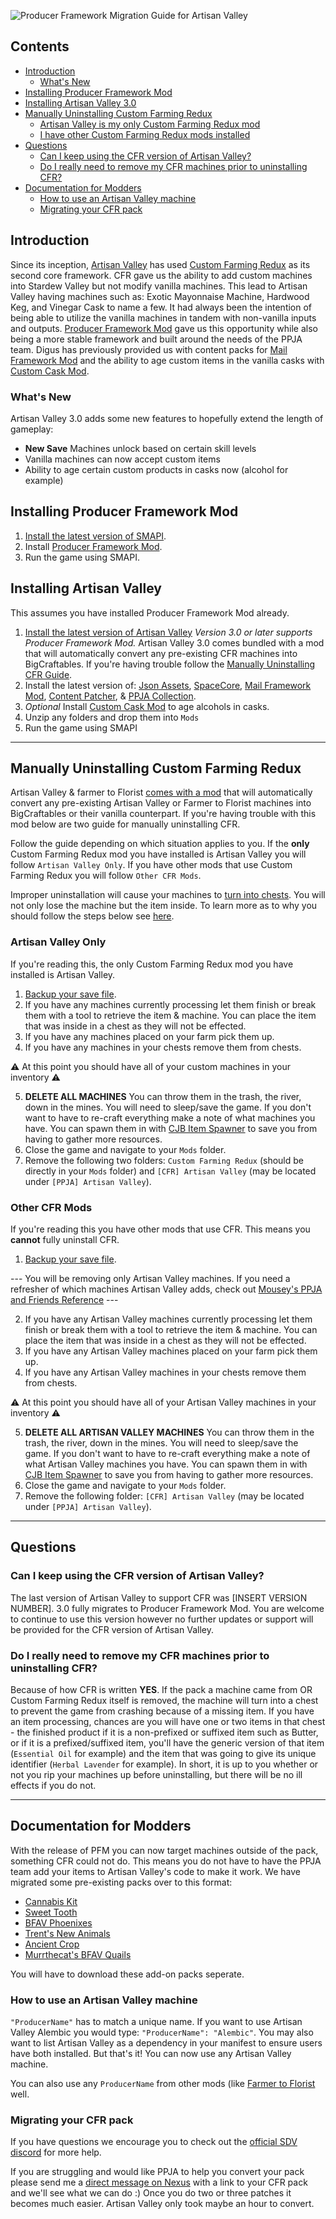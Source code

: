![Producer Framework Migration Guide for Artisan Valley](https://i.imgur.com/cvDTlUD.png)

## Contents
* [Introduction](#introduction)
  * [What's New](#whats-new)
* [Installing Producer Framework Mod](#installing-producer-framework-mod)
* [Installing Artisan Valley 3.0](#installing-artisan-valley)
* [Manually Uninstalling Custom Farming Redux](#manually-uninstalling-custom-farming-redux)
  * [Artisan Valley is my only Custom Farming Redux mod](#artisan-valley-only)
  * [I have other Custom Farming Redux mods installed](#other-CFR-mods)
* [Questions](#questions)
  * [Can I keep using the CFR version of Artisan Valley?](#can-i-keep-using-the-cfr-version-of-artisan-valley)
  * [Do I really need to remove my CFR machines prior to uninstalling CFR?](#do-i-really-need-to-remove-my-cfr-machines-prior-to-uninstalling-cfr)
* [Documentation for Modders](#documentation-for-modders)
  * [How to use an Artisan Valley machine](#how-to-use-an-artisan-valley-machine)
  * [Migrating your CFR pack](#migrating-your-cfr-pack)

## Introduction

Since its inception, [Artisan Valley](https://www.nexusmods.com/stardewvalley/mods/1926) has used [Custom Farming Redux](https://www.nexusmods.com/stardewvalley/mods/991) as its second core framework. CFR gave us the ability to add custom machines into Stardew Valley but not modify vanilla machines. This lead to Artisan Valley having machines such as: Exotic Mayonnaise Machine, Hardwood Keg, and Vinegar Cask to name a few. It had always been the intention of being able to utilize the vanilla machines in tandem with non-vanilla inputs and outputs. [Producer Framework Mod](LINK) gave us this opportunity while also being a more stable framework and built around the needs of the PPJA team. Digus has previously provided us with content packs for [Mail Framework Mod](https://www.nexusmods.com/stardewvalley/mods/1536) and the ability to age custom items in the vanilla casks with [Custom Cask Mod](https://www.nexusmods.com/stardewvalley/mods/2642). 

### What's New

Artisan Valley 3.0 adds some new features to hopefully extend the length of gameplay:

* **New Save** Machines unlock based on certain skill levels
* Vanilla machines can now accept custom items
* Ability to age certain custom products in casks now (alcohol for example)

## Installing Producer Framework Mod

1. [Install the latest version of SMAPI](https://smapi.io/).
2. Install [Producer Framework Mod](LINK).
3. Run the game using SMAPI.

## Installing Artisan Valley

This assumes you have installed Producer Framework Mod already.

1. [Install the latest version of Artisan Valley](https://www.nexusmods.com/stardewvalley/mods/1926) *Version 3.0 or later supports Producer Framework Mod.* Artisan Valley 3.0 comes bundled with a mod that will automatically convert any pre-existing CFR machines into BigCraftables. If you're having trouble follow the [Manually Uninstalling CFR Guide](#manually-uninstalling-custom-farming-redux).
2. Install the latest version of: [Json Assets](https://www.nexusmods.com/stardewvalley/mods/1720), [SpaceCore](https://www.nexusmods.com/stardewvalley/mods/1348), [Mail Framework Mod](https://www.nexusmods.com/stardewvalley/mods/1536), [Content Patcher](https://www.nexusmods.com/stardewvalley/mods/1915), & [PPJA Collection](https://www.nexusmods.com/stardewvalley/mods/1935).
3. *Optional* Install [Custom Cask Mod](https://www.nexusmods.com/stardewvalley/mods/2642) to age alcohols in casks.
4. Unzip any folders and drop them into `Mods`
5. Run the game using SMAPI

__________________________

## Manually Uninstalling Custom Farming Redux

Artisan Valley & farmer to Florist [comes with a mod](https://cdn.discordapp.com/attachments/651949064761376799/658803263226773505/PPJAProducerConverter-v0.4.0.zip) that will automatically convert any pre-existing Artisan Valley or Farmer to Florist machines into BigCraftables or their vanilla counterpart. If you're having trouble with this mod below are two guide for manually uninstalling CFR.

Follow the guide depending on which situation applies to you. If the **only** Custom Farming Redux mod you have installed is Artisan Valley you will follow `Artisan Valley Only`. If you have other mods that use Custom Farming Redux you will follow `Other CFR Mods`.

Improper uninstallation will cause your machines to [turn into chests](https://i.imgur.com/DmoG3L6.png). You will not only lose the machine but the item inside. To learn more as to why you should follow the steps below see [here](LINK).

### Artisan Valley Only

If you're reading this, the only Custom Farming Redux mod you have installed is Artisan Valley.

1. [Backup your save file](https://stardewvalleywiki.com/Saves#Find_your_save_files). 
2. If you have any machines currently processing let them finish or break them with a tool to retrieve the item & machine. You can place the item that was inside in a chest as they will not be effected.
3. If you have any machines placed on your farm pick them up. 
4. If you have any machines in your chests remove them from chests.

⚠ At this point you should have all of your custom machines in your inventory ⚠

5. **DELETE ALL MACHINES** You can throw them in the trash, the river, down in the mines. You will need to sleep/save the game. If you don't want to have to re-craft everything make a note of what machines you have. You can spawn them in with [CJB Item Spawner](https://www.nexusmods.com/stardewvalley/mods/93) to save you from having to gather more resources.
6. Close the game and navigate to your `Mods` folder.
7. Remove the following two folders: `Custom Farming Redux` (should be directly in your `Mods` folder) and `[CFR] Artisan Valley` (may be located under `[PPJA] Artisan Valley`). 

### Other CFR Mods

If you're reading this you have other mods that use CFR. This means you **cannot** fully uninstall CFR.

1. [Backup your save file](https://stardewvalleywiki.com/Saves#Find_your_save_files). 

--- You will be removing only Artisan Valley machines. If you need a refresher of which machines Artisan Valley adds, check out [Mousey's PPJA and Friends Reference](https://mouseypounds.github.io/ppja-ref/machines.html) ---

2. If you have any Artisan Valley machines currently processing let them finish or break them with a tool to retrieve the item & machine. You can place the item that was inside in a chest as they will not be effected.
3. If you have any Artisan Valley machines placed on your farm pick them up. 
4. If you have any Artisan Valley machines in your chests remove them from chests.

⚠ At this point you should have all of your Artisan Valley machines in your inventory ⚠

5. **DELETE ALL ARTISAN VALLEY MACHINES** You can throw them in the trash, the river, down in the mines. You will need to sleep/save the game. If you don't want to have to re-craft everything make a note of what Artisan Valley machines you have. You can spawn them in with [CJB Item Spawner](https://www.nexusmods.com/stardewvalley/mods/93) to save you from having to gather more resources.
6. Close the game and navigate to your `Mods` folder.
7. Remove the following folder: `[CFR] Artisan Valley` (may be located under `[PPJA] Artisan Valley`). 

__________________________

## Questions

### Can I keep using the CFR version of Artisan Valley?
The last version of Artisan Valley to support CFR was [INSERT VERSION NUMBER]. 3.0 fully migrates to Producer Framework Mod. You are welcome to continue to use this version however no further updates or support will be provided for the CFR version of Artisan Valley. 

### Do I really need to remove my CFR machines prior to uninstalling CFR?
Because of how CFR is written **YES**. If the pack a machine came from OR Custom Farming Redux itself is removed, the machine will turn into a chest to prevent the game from crashing because of a missing item. If you have an item processing, chances are you will have one or two items in that chest - the finished product if it is a non-prefixed or suffixed item such as Butter, or if it is a prefixed/suffixed item, you'll have the generic version of that item (`Essential Oil` for example) and the item that was going to give its unique identifier (`Herbal Lavender` for example). In short, it is up to you whether or not you rip your machines up before uninstalling, but there will be no ill effects if you do not.

__________________________

## Documentation for Modders

With the release of PFM you can now target machines outside of the pack, something CFR could not do. This means you do not have to have the PPJA team add your items to Artisan Valley's code to make it work. We have migrated some pre-existing packs over to this format:

* [Cannabis Kit](https://www.nexusmods.com/stardewvalley/mods/1741)
* [Sweet Tooth](https://www.nexusmods.com/stardewvalley/mods/1897)
* [BFAV Phoenixes](https://www.nexusmods.com/stardewvalley/mods/4846)
* [Trent's New Animals](https://www.nexusmods.com/stardewvalley/mods/3634)
* [Ancient Crop](https://www.nexusmods.com/stardewvalley/mods/4472)
* [Murrthecat's BFAV Quails](https://www.nexusmods.com/stardewvalley/mods/4847)

You will have to download these add-on packs seperate. 

### How to use an Artisan Valley machine
`"ProducerName"` has to match a unique name. If you want to use Artisan Valley Alembic you would type: `"ProducerName": "Alembic"`. You may also want to list Artisan Valley as a dependency in your manifest to ensure users have both installed. But that's it! You can now use any Artisan Valley machine.

You can also use any `ProducerName` from other mods (like [Farmer to Florist](https://www.nexusmods.com/stardewvalley/mods/2075) well.

### Migrating your CFR pack
If you have questions we encourage you to check out the [official SDV discord](https://stardewvalley.community/) for more help.

If you are struggling and would like PPJA to help you convert your pack please send me a [direct message on Nexus](https://www.nexusmods.com/users/26612284) with a link to your CFR pack and we'll see what we can do :) Once you do two or three patches it becomes much easier. Artisan Valley only took maybe an hour to convert.



